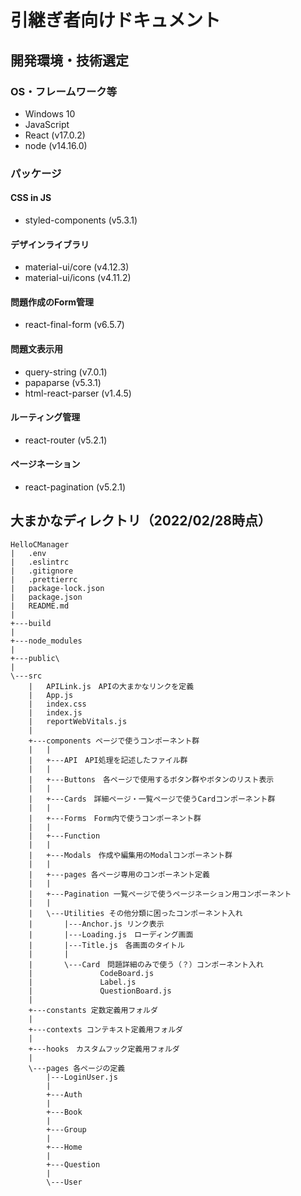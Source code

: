 # 引継ぎ者向けドキュメント

## 開発環境・技術選定

### OS・フレームワーク等
- Windows 10
- JavaScript
- React (v17.0.2)
- node (v14.16.0)

### パッケージ

#### CSS in JS
- styled-components (v5.3.1)

#### デザインライブラリ
- material-ui/core (v4.12.3)
- material-ui/icons (v4.11.2)

#### 問題作成のForm管理
- react-final-form (v6.5.7)

#### 問題文表示用
- query-string (v7.0.1)
- papaparse (v5.3.1)
- html-react-parser (v1.4.5)

#### ルーティング管理
- react-router (v5.2.1)

#### ページネーション
- react-pagination (v5.2.1)

## 大まかなディレクトリ（2022/02/28時点）
```
HelloCManager
|   .env
|   .eslintrc
|   .gitignore
|   .prettierrc
|   package-lock.json
|   package.json
|   README.md
|   
+---build
|               
+---node_modules
|                   
+---public\
|       
\---src
    |   APILink.js　APIの大まかなリンクを定義
    |   App.js
    |   index.css
    |   index.js
    |   reportWebVitals.js
    |   
    +---components ページで使うコンポーネント群
    |   |   
    |   +---API　API処理を記述したファイル群
    |   |       
    |   +---Buttons　各ページで使用するボタン群やボタンのリスト表示
    |   |           
    |   +---Cards　詳細ページ・一覧ページで使うCardコンポーネント群
    |   |           
    |   +---Forms　Form内で使うコンポーネント群
    |   |       
    |   +---Function
    |   |
    |   +---Modals　作成や編集用のModalコンポーネント群
    |   |           
    |   +---pages 各ページ専用のコンポーネント定義
    |   |           
    |   +---Pagination 一覧ページで使うページネーション用コンポーネント
    |   |       
    |   \---Utilities その他分類に困ったコンポーネント入れ
    |       |---Anchor.js リンク表示
    |       |---Loading.js　ローディング画面
    |       |---Title.js　各画面のタイトル
    |       |   
    |       \---Card　問題詳細のみで使う（？）コンポーネント入れ
    |               CodeBoard.js
    |               Label.js
    |               QuestionBoard.js
    |               
    +---constants 定数定義用フォルダ
    |       
    +---contexts コンテキスト定義用フォルダ
    |       
    +---hooks　カスタムフック定義用フォルダ
    |       
    \---pages 各ページの定義
        |---LoginUser.js
        |   
        +---Auth
        |       
        +---Book
        |       
        +---Group
        |       
        +---Home
        |       
        +---Question
        |           
        \---User
```
